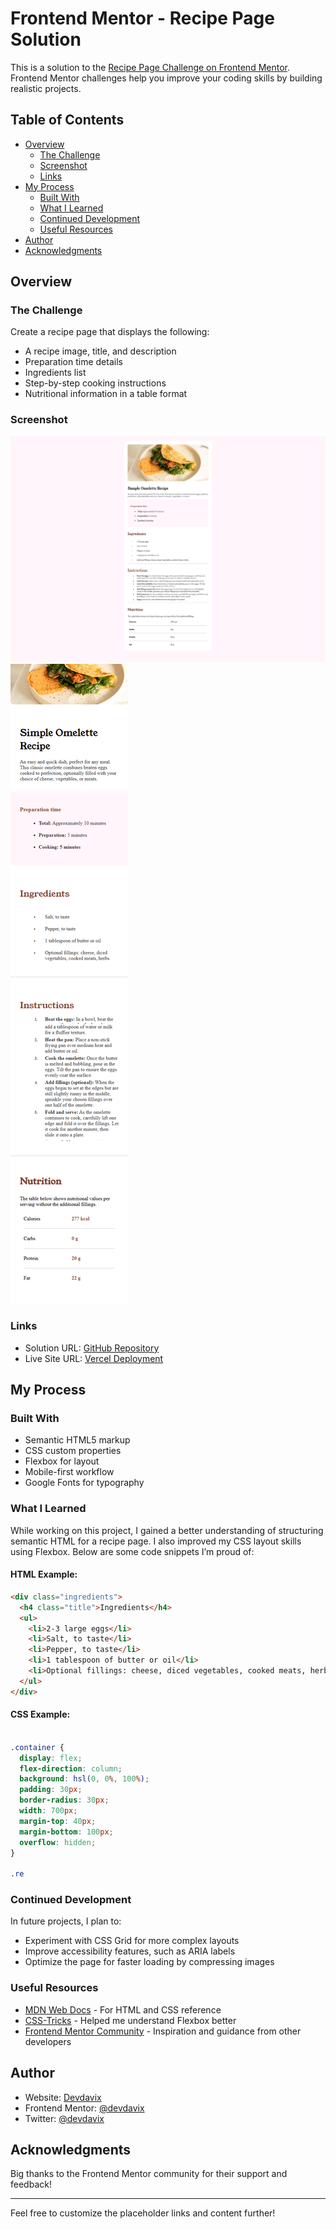 # Frontend Mentor - Recipe Page Solution

This is a solution to the [Recipe Page Challenge on Frontend Mentor](https://www.frontendmentor.io/challenges/recipe-page-KiTsR8QQKm). Frontend Mentor challenges help you improve your coding skills by building realistic projects.

## Table of Contents

- [Overview](#overview)
  - [The Challenge](#the-challenge)
  - [Screenshot](#screenshot)
  - [Links](#links)
- [My Process](#my-process)
  - [Built With](#built-with)
  - [What I Learned](#what-i-learned)
  - [Continued Development](#continued-development)
  - [Useful Resources](#useful-resources)
- [Author](#author)
- [Acknowledgments](#acknowledgments)

## Overview

### The Challenge

Create a recipe page that displays the following:

- A recipe image, title, and description
- Preparation time details
- Ingredients list
- Step-by-step cooking instructions
- Nutritional information in a table format

### Screenshot

![Screenshot of the recipe page Desktop View ](./solutions/FireShot%20Capture%20153%20-%20Frontend%20Mentor%20-%20Recipe%20page%20-%20127.0.0.1.png)
![Screenshot of the recipe page Mobile View ](./solutions/FireShot%20Capture%20154%20-%20Frontend%20Mentor%20-%20Recipe%20page%20-%20127.0.0.1.png)



### Links

- Solution URL: [ GitHub Repository](https://github.com/devdavix2/recipe-page-main)
- Live Site URL: [Vercel Deployment](https://recipe-page-main-eta-three.vercel.app/)

## My Process

### Built With

- Semantic HTML5 markup
- CSS custom properties
- Flexbox for layout
- Mobile-first workflow
- Google Fonts for typography

### What I Learned

While working on this project, I gained a better understanding of structuring semantic HTML for a recipe page. I also improved my CSS layout skills using Flexbox. Below are some code snippets I’m proud of:

#### HTML Example:

```html
<div class="ingredients">
  <h4 class="title">Ingredients</h4>
  <ul>
    <li>2-3 large eggs</li>
    <li>Salt, to taste</li>
    <li>Pepper, to taste</li>
    <li>1 tablespoon of butter or oil</li>
    <li>Optional fillings: cheese, diced vegetables, cooked meats, herbs</li>
  </ul>
</div>
```

#### CSS Example:

```css

.container {
  display: flex;
  flex-direction: column;
  background: hsl(0, 0%, 100%);
  padding: 30px;
  border-radius: 30px;
  width: 700px;
  margin-top: 40px;
  margin-bottom: 100px;
  overflow: hidden;
}

.re
```

### Continued Development

In future projects, I plan to:

- Experiment with CSS Grid for more complex layouts
- Improve accessibility features, such as ARIA labels
- Optimize the page for faster loading by compressing images

### Useful Resources

- [MDN Web Docs](https://developer.mozilla.org/) - For HTML and CSS reference
- [CSS-Tricks](https://css-tricks.com/) - Helped me understand Flexbox better
- [Frontend Mentor Community](https://www.frontendmentor.io/) - Inspiration and guidance from other developers

## Author

- Website: [Devdavix](https://devdavixx.vercel.app/)
- Frontend Mentor: [@devdavix](https://www.frontendmentor.io/profile/devdavix)
- Twitter: [@devdavix](https://twitter.com/devdavix)

## Acknowledgments

Big thanks to the Frontend Mentor community for their support and feedback!

---

Feel free to customize the placeholder links and content further!